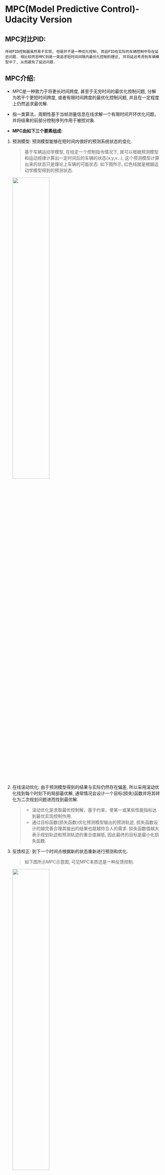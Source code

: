 # MPC(Model Predictive Control)-Udacity Version

## **MPC对比PID:** 
	传统PID控制器虽然易于实现, 但是并不是一种优化控制, 而且PID在实际的车辆控制中存在延迟问题. 相比较而言MPC则是一类追求短时间间隔内最优化控制的理论, 并将延迟考虑到车辆模型中了, 从而避免了延迟问题.

## **MPC介绍:**
* MPC是一种致力于将更长时间跨度, 甚至于无穷时间的最优化控制问题, 分解为若干个更短时间跨度, 或者有限时间跨度的最优化控制问题, 并且在一定程度上仍然追求最优解.  
* 指一类算法，周期性基于当帧测量信息在线求解一个有限时间开环优化问题，并将结果的前部分控制序列作用于被控对象.  

* **MPC由如下三个要素组成:**  
1. 预测模型: 预测模型能够在短时间内很好的预测系统状态的变化.  
	> 基于车辆运动学模型, 在给定一个控制指令情况下, 就可以根据预测模型和运动规律计算出一定时间后的车辆的状态(x,y,v...), 这个预测模型计算出来的状态只是理论上车辆的可能状态. 如下图所示, 红色线就是根据运动学模型得到的预测状态.     
	<img src="../image/MPC_MODEL_PREDICT.png" width="50%" height="50%" />

2. 在线滚动优化: 由于预测模型得到的结果与实际仍然存在偏差, 所以采用滚动优化找到每个时刻下的局部最优解, 通常情况会设计一个目标(损失)函数并将其转化为二次规划问题进而找到最优解.     
	> * 滚动优化是求取最优控制解，基于约束，使某一或某些性能指标达到最优实现控制作用.   
	> * 通过目标函数(损失函数)优化预测模型输出的预测轨迹, 损失函数设计的越完善合理其输出的结果也就越符合人的需求. 损失函数值越大表示规划轨迹和预测轨迹的重合度越低, 因此最终的目标是最小化损失函数.    

3. 反馈校正: 到下一个时间点根据新的状态重新进行预测和优化.    
	> 如下图所示MPC示意图, 可见MPC本质还是一种反馈控制.    
	<img src="../image/MPC.png" width="50%" height="50%" />

## **MPC算法流程:**
	变量含义 px:当前定位x轴方向坐标, py:当前定位y轴方向坐标, psi:当前偏航角, v:当前车速, cte:当前车辆期望与实际位置间的位置差值, epsi:当前车辆期望和实际偏航角间的角度差值, delta:车轮转角, a:加速度.    
### 预测模型:
	车辆具有多个自由度且运动姿态耦合性强, 受力复杂, 故是一个非线性多自由度运动刚体, 为了简化模型, 因此将模型简化为线性模型.   
1. 将局部路点转换到车辆坐标系下:  
	<img src="../image/coordinate_transform.png" width="70%" height="70%" />  
	由上图可得坐标变换的两个重要公式:  
	$x_veh = dx*cos(psi) + dy*sin(psi)$  
	$y_veh = dy*cos(psi) - dx*sin(psi)$

2. 预测路径多项式拟合:  
	采用多项式拟合得到一定时间后的车辆轨迹, 选用三次多项式进行拟合(三阶多项式拟合可以满足大部分的情况,阶数过小会导致拟合不足风险, 阶数过高会出现过拟合或者不必要的复杂度).  

	`auto K = polyfit(waypoints_xs, waypoints_ys, ORDER);`  
	其中K为多项式的参数即多项式拟合曲线为: $f = K[3]px_n^3 + K[2]*px_n^2 + K[1]*px_n + K[0]$  

    **当$px = 0$时则可以得到cte, 即$cte = K[0]$. epsi为可以通过拟合曲线的斜率得到, 即 $f' = 3.0 * K[3] * px0 * px0 + 2.0 * K[2] * px0 + K[1]$, 当$px = 0$ 就可以得到期望与当前实际位置的斜率, 则$epsi = arctan(K[1])$.**     
	上式中多项式拟合中涉及到了矩阵QR分解相关, 即将一个矩阵分解成一个正交矩阵(Q)和一个上三角矩阵(R), 本案例中采用householder变换进行QR分解.  

3. 车辆运动学模型:   
	> 	$px_{n+1} = px_n + v*cos(psi_n)*dt$  
		$py_{n+1} = py_n + v*sin(psi_n)*dt$  
		$psi_{n+1} = psi_n + \frac {v_t}{Lf}*delta*dt$  
		$v_{n+1} = v_n + a*dt$  
		$cte_{n+1} = cte_n + v*sin(psi)*dt$  
		$epsi_{n+1} = epsi_n + \frac {v_t}{Lf}*delta*dt$  

	**因为车辆坐标系是随着车一直在改变的, 因此$px_n$, $py_n$, $psi_n$始终是为0的. 可得:**   
	>	$px_{n+1} = 0 + v*1*dt$    
		$py_{n+1} = 0$  
		$psi_{n+1} = 0 + \frac {v_t}{Lf}*delta*dt$  
		$v_{n+1} = v_n + a*dt$  
		$cte_{n+1} = cte_n + v*sin(psi)*dt$  
		$epsi_{n+1} = epsi_n + \frac {v_t}{Lf}*delta*dt$  
		该六项参数组成state矩阵.  

### 滚动优化:
	基于车辆的约束(转角和加速度约束), 构建目标(损失)函数并将其转化为二次规划问题进而找到最优解.  
1. 车辆系统的约束(constraints):  
	1). 约束范围:  
	> a. 转角范围: -35°\~35°  
	  b. 加速度范围: -1g\~1g  

	2). 约束的作用:  
	> a. 确保结果的可行性.  
	  b. 二次规划最优算法需要反复递归计算结果, 而状态空间范围越小, 计算时间也会提升.  

2. 目标(损失)函数: 目标是求得使目标函数最小值的解, 当然越重要的参数权重越大, 反之依然, 甚至不约束.  
	基于以下几点进行目标函数设计:  
	> 	1). 横向偏移误差，指实际轨迹点与参考轨迹点间的距离.  
  		2). 速度误差，指实际速度与期望速度的差.  
		3). 角度偏移量，指航向角与参考值的差异.  
		4). 刹车/油门调节量，目的是为了保证刹车/油门变化的平稳性.  
		5). 航向角变化率，相邻时间间隔的航向角变化量.  
		6). 加速度变化量，描述相邻时间间隔，加速度的变化快慢.  

    **目标函数: $cost = A*cte^2 + B*epsi^2 + C*(v-v_max)^2 + D*delta^2 + E*a^2 + F*(a_{n+1}-a_n)^2 + G*(delta_{n+1}-delta_n)^2$**  
    上式中平方是为了统一符号, 权重差异不能过分悬殊, 各个参量没有进行归一化处理, 则尤其注意权重间的平衡.   

3. 完成车辆模型约束设置和目标函数构建后只需要调用CppAD::ipopt求解器进行二次规划求最优解.
	> ipopt: 通过option参数对求解器进行配置, 包括打印配置, sparse routines(稀疏)来进行优化使得计算速度更快, 求解器的最大限制时间.  

### 反馈校正:
	根据反馈的车辆状态进行新一轮的预测控制.

## **非线性优化问题:**  
	非线性优化问题是针对一个非线性函数求最值的问题. MPC中对非线性最优话问题的求解方法是通过CppAD::ipopt求解器求得, 即(Interior Point OPTimizer), 是用于大规模非线性优化的软件包.  

## 参考资料:  
[无人驾驶汽车系统入门（十）——基于运动学模型的模型预测控](https://blog.csdn.net/AdamShan/article/details/79083755)  
[基于模型预测（MPC）的无人驾驶汽车轨迹跟踪](https://blog.csdn.net/qq_40870689/article/details/87971282)  
[自动驾驶——模型预测控制（MPC）理解与实践](https://blog.csdn.net/qq_42258099/article/details/95353986)  
[到底什么是非线性规划？](https://blog.csdn.net/wzheng92/article/details/80110963)  
[using the Model Predictive Control method to drive a car around a virtual track.](https://github.com/mithi/mpc) 

# MPC(Model Predictive Control)-Apollo Version

## **转向盘动力学模型:** 
<img src="../image/screenshot_steer_wheel_model.png" width="65%" height="40%" />

> 在apollo中横向控制中，系统的状态变量有四个:  
**横向误差: lateral_errorlateral_error($e_1$)**  
**横向误差率: lateral_error_ratelateral_error_rate($\dot{e_1}$)**  
**航向误差: heading_errorheading_error($e_2$)**  
**航向误差率: heading_error_rateheading_error_rate($\dot{e_2}$)**  

**Apollo MPC中增加了前馈控制.**  
对于每一轮滚动优化，我们希望找到最优的10个a和steer, 使得性能函数最优.

## **Apollo MPC 二次规划求解方法:**
1. osqp solver
2. LinearMPC solver

## 参考资料:  
[Apollo代码学习(三)—车辆动力学模型](https://blog.csdn.net/u013914471/article/details/83018664)  
[MPC求解（基于apollo代码的理解）](https://blog.csdn.net/weixin_41399470/article/details/91353459)  

# Udacity与Apollo MPC对比:
| 对比项 | Udacity | Apollo |
| :-: | :-: | :-: |
| 车辆模型　|　运动学　|　动力学 |
| 输出控制指令　|　下一拍指令 |　下十拍指令 | 
| 二次规划求解器 |　CppAD::Ipopt |  osqp + Linear solver|
| 前馈控制 | 无 | 有 |